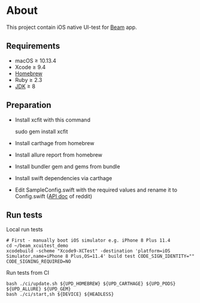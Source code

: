 # About
This project contain iOS native UI-test for [Beam](https://beamreddit.com) app.

## Requirements

* macOS ≥ 10.13.4
* Xcode ≥ 9.4
* [Homebrew](https://brew.sh)
* Ruby ≥ 2.3 
* [JDK](http://www.oracle.com/technetwork/java/javase/downloads/jdk8-downloads-2133151.html) ≥ 8

## Preparation

* Install xcfit with this command

	sudo gem install xcfit

* Install carthage from homebrew
* Install allure report from homebrew
* Install bundler gem and gems from bundle
* Install swift dependencies via carthage
* Edit SampleConfig.swift with the required values and rename it to Config.swift ([API doc](https://github.com/reddit-archive/reddit/wiki/OAuth2) of reddit)

## Run tests

Local run tests

    # First - manually boot iOS simulator e.g. iPhone 8 Plus 11.4
    cd ~/beam_xcuitest_demo
    xcodebuild -scheme "Xcode9-XCTest" -destination 'platform=iOS Simulator,name=iPhone 8 Plus,OS=11.4' build test CODE_SIGN_IDENTITY="" CODE_SIGNING_REQUIRED=NO


Run tests from CI
    
    bash ./ci/update.sh ${UPD_HOMEBREW} ${UPD_CARTHAGE} ${UPD_PODS} ${UPD_ALLURE} ${UPD_GEM}
    bash ./ci/start,sh ${DEVICE} ${HEADLESS}
    
